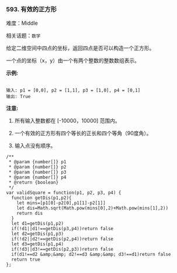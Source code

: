 ### 593. 有效的正方形

难度：Middle

相关话题：`数学`

给定二维空间中四点的坐标，返回四点是否可以构造一个正方形。



一个点的坐标（x，y）由一个有两个整数的整数数组表示。



**示例:** 



```

输入: p1 = [0,0], p2 = [1,1], p3 = [1,0], p4 = [0,1]
输出: True
```






**注意:** 




1. 所有输入整数都在 [-10000，10000] 范围内。

2. 一个有效的正方形有四个等长的正长和四个等角（90度角）。

3. 输入点没有顺序。




```
/**
 * @param {number[]} p1
 * @param {number[]} p2
 * @param {number[]} p3
 * @param {number[]} p4
 * @return {boolean}
 */
var validSquare = function(p1, p2, p3, p4) {
  function getDis(p1,p2){
    let mins=[p1[0]-p2[0],p1[1]-p2[1]]
    let dis=Math.sqrt(Math.pow(mins[0],2)+Math.pow(mins[1],2))
    return dis
  }
  let d1=getDis(p1,p2)
  if(!d1||d1!==getDis(p3,p4))return false
  let d2=getDis(p1,p3)
  if(!d2||d2!==getDis(p2,p4))return false 
  let d3=getDis(p1,p4)
  if(!d3||d3!==getDis(p2,p3))return false
  if(d1!==d2 &amp;&amp; d2!==d3 &amp;&amp; d3!==d1)return false
  return true
};
```

